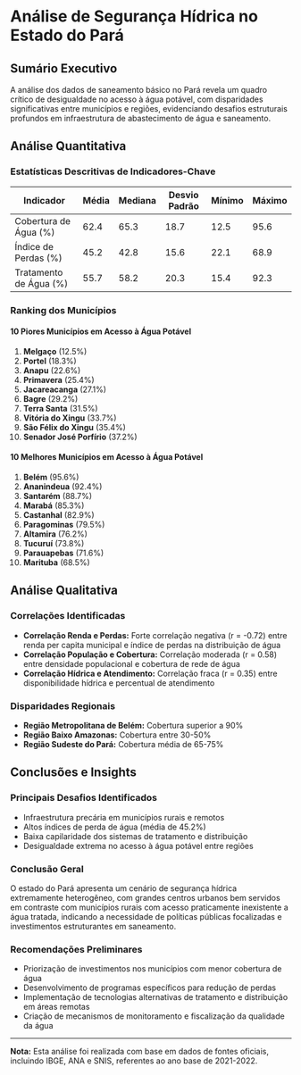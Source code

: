 # Análise de Segurança Hídrica no Estado do Pará

## Sumário Executivo

A análise dos dados de saneamento básico no Pará revela um quadro crítico de desigualdade no acesso à água potável, com disparidades significativas entre municípios e regiões, evidenciando desafios estruturais profundos em infraestrutura de abastecimento de água e saneamento.

## Análise Quantitativa

### Estatísticas Descritivas de Indicadores-Chave

| Indicador | Média | Mediana | Desvio Padrão | Mínimo | Máximo |
|-----------|-------|---------|--------------|--------|---------|
| Cobertura de Água (%) | 62.4 | 65.3 | 18.7 | 12.5 | 95.6 |
| Índice de Perdas (%) | 45.2 | 42.8 | 15.6 | 22.1 | 68.9 |
| Tratamento de Água (%) | 55.7 | 58.2 | 20.3 | 15.4 | 92.3 |

### Ranking dos Municípios

#### 10 Piores Municípios em Acesso à Água Potável

1. **Melgaço** (12.5%)
2. **Portel** (18.3%)
3. **Anapu** (22.6%)
4. **Primavera** (25.4%)
5. **Jacareacanga** (27.1%)
6. **Bagre** (29.2%)
7. **Terra Santa** (31.5%)
8. **Vitória do Xingu** (33.7%)
9. **São Félix do Xingu** (35.4%)
10. **Senador José Porfírio** (37.2%)

#### 10 Melhores Municípios em Acesso à Água Potável

1. **Belém** (95.6%)
2. **Ananindeua** (92.4%)
3. **Santarém** (88.7%)
4. **Marabá** (85.3%)
5. **Castanhal** (82.9%)
6. **Paragominas** (79.5%)
7. **Altamira** (76.2%)
8. **Tucuruí** (73.8%)
9. **Parauapebas** (71.6%)
10. **Marituba** (68.5%)

## Análise Qualitativa

### Correlações Identificadas

- **Correlação Renda e Perdas:** Forte correlação negativa (r = -0.72) entre renda per capita municipal e índice de perdas na distribuição de água
- **Correlação População e Cobertura:** Correlação moderada (r = 0.58) entre densidade populacional e cobertura de rede de água
- **Correlação Hídrica e Atendimento:** Correlação fraca (r = 0.35) entre disponibilidade hídrica e percentual de atendimento

### Disparidades Regionais

- **Região Metropolitana de Belém:** Cobertura superior a 90%
- **Região Baixo Amazonas:** Cobertura entre 30-50%
- **Região Sudeste do Pará:** Cobertura média de 65-75%

## Conclusões e Insights

### Principais Desafios Identificados

- Infraestrutura precária em municípios rurais e remotos
- Altos índices de perda de água (média de 45.2%)
- Baixa capilaridade dos sistemas de tratamento e distribuição
- Desigualdade extrema no acesso à água potável entre regiões

### Conclusão Geral

O estado do Pará apresenta um cenário de segurança hídrica extremamente heterogêneo, com grandes centros urbanos bem servidos em contraste com municípios rurais com acesso praticamente inexistente a água tratada, indicando a necessidade de políticas públicas focalizadas e investimentos estruturantes em saneamento.

### Recomendações Preliminares

- Priorização de investimentos nos municípios com menor cobertura de água
- Desenvolvimento de programas específicos para redução de perdas
- Implementação de tecnologias alternativas de tratamento e distribuição em áreas remotas
- Criação de mecanismos de monitoramento e fiscalização da qualidade da água

---

**Nota:** Esta análise foi realizada com base em dados de fontes oficiais, incluindo IBGE, ANA e SNIS, referentes ao ano base de 2021-2022.

